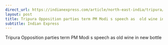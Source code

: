 ```yaml
---
direct_url: https://indianexpress.com/article/north-east-india/tripura/tripura-opposition-parties-pm-modis-speech-old-wine-bottle-8333381/
layout: post
title: Tripura Opposition parties term PM Modi s speech as  old wine in new bottle
subtitle: Indian Express
---
```


Tripura Opposition parties term PM Modi s speech as  old wine in new bottle